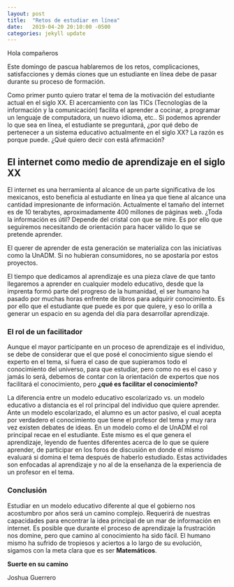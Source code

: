 ```yaml
---
layout: post
title:  "Retos de estudiar en línea"
date:   2019-04-20 20:10:00 -0500
categories: jekyll update
---
```

Hola compañeros

Este domingo de pascua hablaremos de los retos, complicaciones, satisfacciones y demás ciones
que un estudiante en línea debe de pasar durante su proceso de formación.

Como primer punto quiero tratar el tema de la motivación del estudiante actual en el siglo XX.
El acercamiento con las TICs (Tecnologías de la información y la comunicación) facilita el
aprender a cocinar, a programar un lenguaje de computadora, un nuevo idioma, etc.. Si podemos
aprender lo que sea en línea, el estudiante se preguntará, ¿por qué debo de pertenecer a un 
sistema educativo actualmente en el siglo XX? La razón es porque puede. ¿Qué quiero decir
con está afirmación?

## El internet como medio de aprendizaje en el siglo XX

El internet es una herramienta al alcance de un parte significativa de los mexicanos, esto
beneficia al estudiante en línea ya que tiene al alcance una cantidad impresionante de información.
Actualmente el tamaño del internet es de 10 terabytes, aproximadamente 400 millones de páginas
web. ¿Toda la información es útil? Depende del cristal con que se mire. Es por ello que seguiremos
necesitando de orientación para hacer válido lo que se pretende aprender.

El querer de aprender de esta generación se materializa con las iniciativas como la UnADM.
Si no hubieran consumidores, no se apostaría por estos proyectos.

El tiempo que dedicamos al aprendizaje es una pieza clave de que tanto llegaremos a aprender
en cualquier modelo educativo, desde que la imprenta formó parte del progreso de la humanidad,
el ser humano ha pasado por muchas horas enfrente de libros para adquirir conocimiento. Es por
ello que el estudiante que puede es por que quiere, y eso lo orilla a generar un espacio en su
agenda del día para desarrollar aprendizaje.

### El rol de un facilitador

Aunque el mayor participante en un proceso de aprendizaje es el individuo, se debe de considerar
que el que posé el conocimiento sigue siendo el experto en el tema, si fuera el caso de que
supieramos todo el conocimiento del universo, para que estudiar, pero como no es el caso y jamás lo será,
debemos de contar con la orientación de expertos que nos facilitará el conocimiento, pero __¿qué es facilitar
el conocimiento?__

La diferencia entre un modelo educativo escolarizado vs. un modelo educativo a distancia es el rol principal del
individuo que quiere aprender. Ante un modelo escolarizado, el alumno es un actor pasivo, el cual acepta por verdadero
el conocimiento que tiene el profesor del tema y muy rara vez existen debates de ideas. En un modelo como el de UnADM
el rol principal recae en el estudiante. Este mismo es el que genera el aprendizaje, leyendo de fuentes diferentes
acerca de lo que se quiere aprender, de participar en los foros de discusión en donde el mismo evaluará si domina
el tema después de haberlo estudiado. Estas actividades son enfocadas al aprendizaje y no al de la enseñanza de la
experiencia de un profesor en el tema.

### Conclusión

Estudiar en un modelo educativo diferente al que el gobierno nos acostumbro por años será un camino complejo. Requerirá
de nuestras capacidades para encontrar la idea principal de un mar de información en internet. Es posible que durante
el proceso de aprendizaje la frustración nos domine, pero que camino al conocimiento ha sido fácil. El humano mismo
ha sufrido de tropiesos y aciertos a lo largo de su evolución, sigamos con la meta clara que es ser __Matemáticos__.

__Suerte en su camino__

Joshua Guerrero 